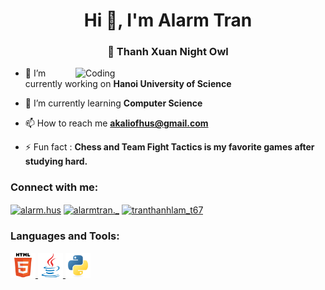<h1 align="center">Hi 👋, I'm Alarm Tran</h1>
<h3 align="center">🦉 Thanh Xuan Night Owl</h3>
<a href="https://www.facebook.com/Alarm.HUS/" target="__blank"> <img align="right" alt="Coding" width=400  src="https://media2.giphy.com/media/v1.Y2lkPTc5MGI3NjExeDVnNHZ3ZnYwdGdwNHpqMHBib21qdjNyZGVjYm9vNHJhZ2tndHRwbCZlcD12MV9pbnRlcm5hbF9naWZfYnlfaWQmY3Q9Zw/Dh5q0sShxgp13DwrvG/giphy.gif"> </a> 

- 🔭 I’m currently working on **Hanoi University of Science**

- 🌱 I’m currently learning **Computer Science**

- 📫 How to reach me **akaliofhus@gmail.com**

- ⚡ Fun fact :  **Chess and Team Fight Tactics is my favorite games after studying hard.**

<h3 align="left">Connect with me:</h3>
<p align="left">
<a href="https://fb.com/alarm.hus" target="blank"><img align="center" src="https://raw.githubusercontent.com/rahuldkjain/github-profile-readme-generator/master/src/images/icons/Social/facebook.svg" alt="alarm.hus" height="30" width="40" /></a>
<a href="https://instagram.com/alarmtran._" target="blank"><img align="center" src="https://raw.githubusercontent.com/rahuldkjain/github-profile-readme-generator/master/src/images/icons/Social/instagram.svg" alt="alarmtran._" height="30" width="40" /></a>
<a href="https://www.leetcode.com/tranthanhlam_t67" target="blank"><img align="center" src="https://raw.githubusercontent.com/rahuldkjain/github-profile-readme-generator/master/src/images/icons/Social/leet-code.svg" alt="tranthanhlam_t67" height="30" width="40" /></a>
</p>

<h3 align="left">Languages and Tools:</h3>
<p align="left"> <a href="https://www.w3.org/html/" target="_blank" rel="noreferrer"> <img src="https://raw.githubusercontent.com/devicons/devicon/master/icons/html5/html5-original-wordmark.svg" alt="html5" width="40" height="40"/> </a> <a href="https://www.java.com" target="_blank" rel="noreferrer"> <img src="https://raw.githubusercontent.com/devicons/devicon/master/icons/java/java-original.svg" alt="java" width="40" height="40"/> </a> <a href="https://www.python.org" target="_blank" rel="noreferrer"> <img src="https://raw.githubusercontent.com/devicons/devicon/master/icons/python/python-original.svg" alt="python" width="40" height="40"/> </a> </p>


